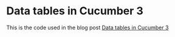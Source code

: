 # Data tables in Cucumber 3

This is the code used in
the blog post [Data tables in Cucumber 3](http://www.thinkcode.se/blog/2018/06/30/data-tables-in-cucumber-3)

